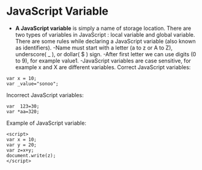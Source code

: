 # JavaScript Variable
- **A JavaScript variable** is simply a name of storage location. There are two types of variables in JavaScript : local variable and global variable.
There are some rules while declaring a JavaScript variable (also known as identifiers).
-Name must start with a letter (a to z or A to Z), underscore( _ ), or dollar( $ ) sign.
-After first letter we can use digits (0 to 9), for example value1.
-JavaScript variables are case sensitive, for example x and X are different variables.
Correct JavaScript variables:
```
var x = 10;  
var _value="sonoo";  
```
Incorrect JavaScript variables:
```
var  123=30;  
var *aa=320;  
```
Example of JavaScript variable:
```
<script>  
var x = 10;  
var y = 20;  
var z=x+y;  
document.write(z);  
</script>    
```
